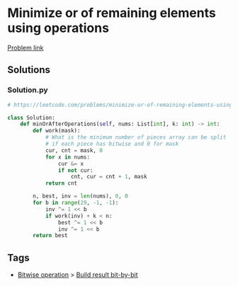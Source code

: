 # Minimize or of remaining elements using operations

[Problem link](https://leetcode.com/problems/minimize-or-of-remaining-elements-using-operations/)

## Solutions


### Solution.py
```py
# https://leetcode.com/problems/minimize-or-of-remaining-elements-using-operations/

class Solution:
    def minOrAfterOperations(self, nums: List[int], k: int) -> int:
        def work(mask):
            # What is the minimum number of pieces array can be split
            # if each piece has bitwise and 0 for mask
            cur, cnt = mask, 0
            for x in nums:
                cur &= x
                if not cur:
                    cnt, cur = cnt + 1, mask
            return cnt

        n, best, inv = len(nums), 0, 0
        for b in range(29, -1, -1):
            inv ^= 1 << b
            if work(inv) + k < n:
                best ^= 1 << b
                inv ^= 1 << b
        return best
```
## Tags

* [Bitwise operation](/README.md#Bitwise_operation) > [Build result bit-by-bit](/README.md#Bitwise_operation-Build_result_bit_by_bit)

